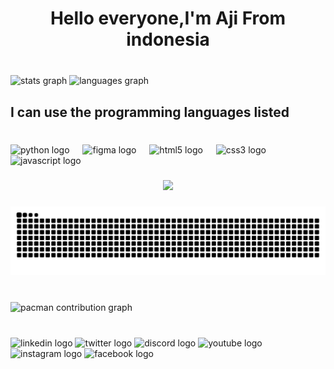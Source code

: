 <h1 align="center">Hello everyone,I'm Aji From indonesia</h1>

###

<br clear="both">

<div align="left">
  <img src="https://github-readme-stats.vercel.app/api?username=SolehMajid&hide_title=false&hide_rank=false&show_icons=true&include_all_commits=true&count_private=true&disable_animations=false&theme=dracula&locale=en&hide_border=false&order=1" height="150" alt="stats graph"  />
  <img src="https://github-readme-stats.vercel.app/api/top-langs?username=SolehMajid&locale=en&hide_title=false&layout=compact&card_width=320&langs_count=30&theme=bear&hide_border=false&order=2" height="400" alt="languages graph"  />
</div>

###

<h2 align="left">I can use the programming languages ​​listed</h2>

###

<br clear="both">

<div align="left">
  <img src="https://cdn.jsdelivr.net/gh/devicons/devicon/icons/python/python-original.svg" height="70" alt="python logo"  />
  <img width="13" />
  <img src="https://cdn.jsdelivr.net/gh/devicons/devicon/icons/figma/figma-original.svg" height="70" alt="figma logo"  />
  <img width="13" />
  <img src="https://cdn.jsdelivr.net/gh/devicons/devicon/icons/html5/html5-original.svg" height="70" alt="html5 logo"  />
  <img width="13" />
  <img src="https://cdn.jsdelivr.net/gh/devicons/devicon/icons/css3/css3-original.svg" height="70" alt="css3 logo"  />
  <img width="13" />
  <img src="https://cdn.jsdelivr.net/gh/devicons/devicon/icons/javascript/javascript-original.svg" height="70" alt="javascript logo"  />
</div>

###

<div align="center">
  <img src="https://profile-counter.glitch.me/SolehMajid/count.svg?"  />
</div>

###

<img src="https://raw.githubusercontent.com/SolehMajid/SolehMajid/output/snake.svg" alt="Snake animation" />

###

<br clear="both">

<picture>
  <source media="(prefers-color-scheme: dark)" srcset="https://raw.githubusercontent.com/SolehMajid/SolehMajid/output/pacman-contribution-graph-dark.svg">
  <source media="(prefers-color-scheme: light)" srcset="https://raw.githubusercontent.com/SolehMajid/SolehMajid/output/pacman-contribution-graph.svg">
  <img alt="pacman contribution graph" src="https://raw.githubusercontent.com/SolehMajid/SolehMajid/output/pacman-contribution-graph.svg">
</picture>

###

<br clear="both">

<div align="left">
  <img src="https://img.shields.io/static/v1?message=LinkedIn&logo=linkedin&label=&color=0077B5&logoColor=white&labelColor=&style=flat" height="150" alt="linkedin logo"  />
  <img src="https://img.shields.io/static/v1?message=Twitch&logo=twitch&label=&color=9146FF&logoColor=white&labelColor=&style=flat" height="150" alt="twitter logo"  />
  <img src="https://img.shields.io/static/v1?message=Discord&logo=discord&label=&color=7289DA&logoColor=white&labelColor=&style=flat" height="150" alt="discord logo"  />
  <img src="https://img.shields.io/static/v1?message=Youtube&logo=youtube&label=&color=FF0000&logoColor=white&labelColor=&style=flat" height="150" alt="youtube logo"  />
  <img src="https://img.shields.io/static/v1?message=Instagram&logo=instagram&label=&color=E4405F&logoColor=white&labelColor=&style=flat" height="150" alt="instagram logo"  />
  <img src="https://img.shields.io/static/v1?message=Facebook&logo=facebook&label=&color=1877F2&logoColor=white&labelColor=&style=flat" height="150" alt="facebook logo"  />
</div>

###
